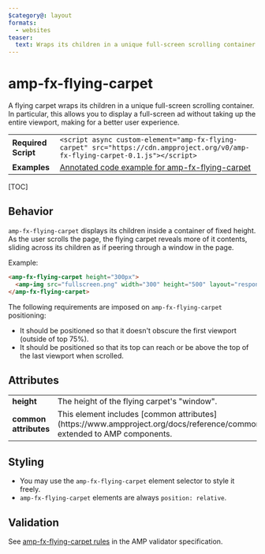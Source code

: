 ```yaml
---
$category@: layout
formats:
  - websites
teaser:
  text: Wraps its children in a unique full-screen scrolling container allowing you to display a full-screen ad without taking up the entire viewport.
---
```

<!---
Copyright 2016 The AMP HTML Authors. All Rights Reserved.

Licensed under the Apache License, Version 2.0 (the "License");
you may not use this file except in compliance with the License.
You may obtain a copy of the License at

      http://www.apache.org/licenses/LICENSE-2.0

Unless required by applicable law or agreed to in writing, software
distributed under the License is distributed on an "AS-IS" BASIS,
WITHOUT WARRANTIES OR CONDITIONS OF ANY KIND, either express or implied.
See the License for the specific language governing permissions and
limitations under the License.
-->

# amp-fx-flying-carpet

A flying carpet wraps its children in a unique full-screen scrolling container. In particular, this allows you to display a full-screen ad without taking up the entire viewport, making for a better user experience.

<table>
  <tr>
    <td class="col-fourty"><strong>Required Script</strong></td>
    <td><code>&lt;script async custom-element="amp-fx-flying-carpet" src="https://cdn.ampproject.org/v0/amp-fx-flying-carpet-0.1.js">&lt;/script></code></td>
  </tr>
  <tr>
    <td class="col-fourty"><strong>Examples</strong></td>
    <td><a href="https://ampbyexample.com/components/amp-fx-flying-carpet/">Annotated code example for amp-fx-flying-carpet</a></td>
  </tr>
</table>

[TOC]

## Behavior

`amp-fx-flying-carpet` displays its children inside a container of fixed height. As the user scrolls the page, the flying carpet reveals more of it contents, sliding across its children as if peering through a window in the page.

Example:

```html
<amp-fx-flying-carpet height="300px">
  <amp-img src="fullscreen.png" width="300" height="500" layout="responsive"></amp-img>
</amp-fx-flying-carpet>
```

The following requirements are imposed on `amp-fx-flying-carpet` positioning:
 - It should be positioned so that it doesn't obscure the first viewport (outside of top 75%).
 - It should be positioned so that its top can reach or be above the top of the last viewport when scrolled.

## Attributes
<table class="ad-m-table-listing">
  <tr>
    <td width="40%"><strong>height</strong></td>
    <td>The height of the flying carpet's "window".</td>
  </tr>
  <tr>
    <td width="40%"><strong>common attributes</strong></td>
    <td>This element includes [common attributes](https://www.ampproject.org/docs/reference/common_attributes) extended to AMP components.</td>
  </tr>
</table>


## Styling

- You may use the `amp-fx-flying-carpet` element selector to style it freely.
- `amp-fx-flying-carpet` elements are always `position: relative`.

## Validation

See [amp-fx-flying-carpet rules](https://github.com/ampproject/amphtml/blob/master/extensions/amp-fx-flying-carpet/validator-amp-fx-flying-carpet.protoascii) in the AMP validator specification.
